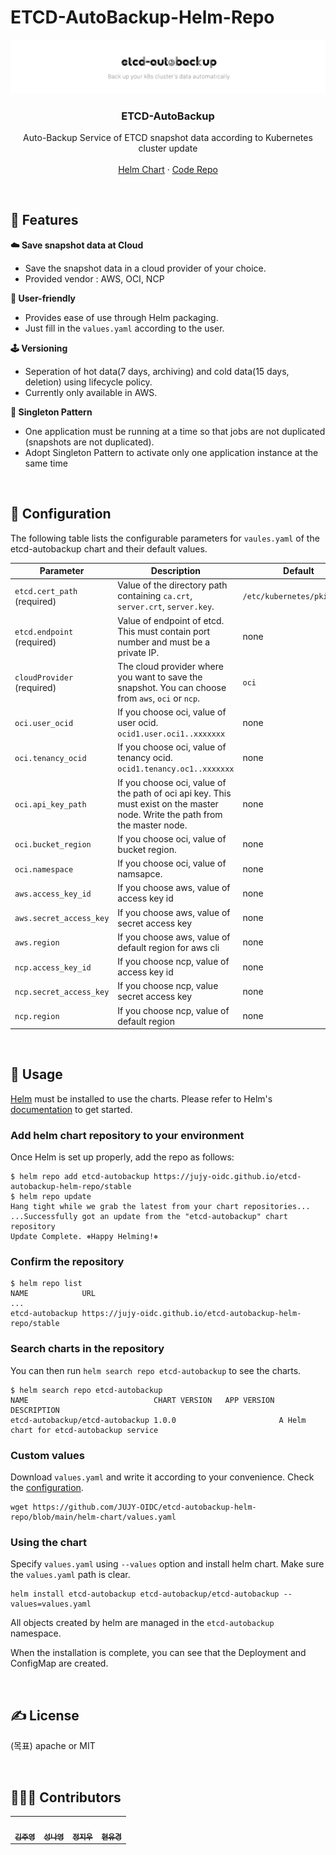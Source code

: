 # ETCD-AutoBackup-Helm-Repo

![image-20230806054900608](https://raw.githubusercontent.com/na3150/typora-img/main/uPic/image-20230806054900608.png)

<h3 align="center">ETCD-AutoBackup</h3>
<p align="center">Auto-Backup Service of ETCD snapshot data according to Kubernetes cluster update<br>
  <br>
 <a href="https://github.com/JUJY-OIDC/etcd-autobackup-helm-repo">Helm Chart</a>
    ·
    <a href="https://github.com/JUJY-OIDC/etcd-autobackup">Code Repo</a>
</p>


<br>

## 👀 Features

**☁️ Save snapshot data at Cloud**

- Save the snapshot data in a cloud provider of your choice.
- Provided vendor : AWS, OCI, NCP

**🧸 User-friendly**

- Provides ease of use through Helm packaging.
- Just fill in the `values.yaml` according to the user.

**🕹️ Versioning**

- Seperation of hot data(7 days, archiving) and cold data(15 days, deletion) using lifecycle policy. 
- Currently only available in AWS.

**🎈 Singleton Pattern**
- One application must be running at a time so that jobs are not duplicated (snapshots are not duplicated).
- Adopt Singleton Pattern to activate only one application instance at the same time

<br>

## 🫧 Configuration

The following table lists the configurable parameters for `vaules.yaml` of the etcd-autobackup chart and their default values.

| Parameter                            | Description                                                  | Default                      |
| ------------------------------------ | ------------------------------------------------------------ | ---------------------------- |
| `etcd.cert_path` (required)          | Value of the directory path containing `ca.crt`, `server.crt`, `server.key`. | `/etc/kubernetes/pki/etcd/ ` |
| `etcd.endpoint` (required)           | Value of endpoint of etcd. This must contain port number and must be a private IP. | none                         |
| `cloudProvider` (required)           | The cloud provider where you want to save the snapshot. You can choose from `aws`, `oci` or `ncp`. | `oci`                        |
| `oci.user_ocid`                      | If you choose oci, value of user ocid. <br> `ocid1.user.oci1..xxxxxxx` | none                         |
| `oci.tenancy_ocid`                   | If you choose oci, value of tenancy ocid. `ocid1.tenancy.oc1..xxxxxxx` | none                         |
| `oci.api_key_path`                   | If you choose oci, value of the path of oci api key. This must exist on the master node. Write the path from the master node. | none                         |
| `oci.bucket_region`                  | If you choose oci, value of bucket region.                   | none                         |
| `oci.namespace`                      | If you choose oci, value of namsapce.                        | none                         |
| `aws.access_key_id`                  | If you choose aws, value of access key id                    | none                         |
| `aws.secret_access_key`              | If you choose aws, value of secret access key                | none                         |
| `aws.region`                         | If you choose aws, value of default region for aws cli       | none                         |
| `ncp.access_key_id`                  | If you choose ncp, value of access key id                    | none                         |
| `ncp.secret_access_key`              | If you choose ncp, value secret access key                   | none                         |
| `ncp.region`                         | If you choose ncp, value of default region                   | none                         |

<br>

## 🤖 Usage 
[Helm](https://helm.sh/) must be installed to use the charts. Please refer to Helm's [documentation](https://helm.sh/docs/) to get started.
### Add helm chart repository to your environment

Once Helm is set up properly, add the repo as follows:

```shell
$ helm repo add etcd-autobackup https://jujy-oidc.github.io/etcd-autobackup-helm-repo/stable
$ helm repo update
Hang tight while we grab the latest from your chart repositories...
...Successfully got an update from the "etcd-autobackup" chart repository
Update Complete. ⎈Happy Helming!⎈
```

### Confirm the repository
```shell
$ helm repo list
NAME           	URL
...
etcd-autobackup	https://jujy-oidc.github.io/etcd-autobackup-helm-repo/stable
```

### Search charts in the repository
You can then run `helm search repo etcd-autobackup` to see the charts.
```shell
$ helm search repo etcd-autobackup
NAME                           	CHART VERSION	APP VERSION	DESCRIPTION         
etcd-autobackup/etcd-autobackup	1.0.0        	           	A Helm chart for etcd-autobackup service
```

### Custom values
Download `values.yaml` and write it according to your convenience. Check the [configuration](#-configuration).

```shell
wget https://github.com/JUJY-OIDC/etcd-autobackup-helm-repo/blob/main/helm-chart/values.yaml
```

### Using the chart
Specify `values.yaml` using `--values` option and install helm chart.
Make sure the `values.yaml` path is clear.

```shell
helm install etcd-autobackup etcd-autobackup/etcd-autobackup --values=values.yaml
```

All objects created by helm are managed in the `etcd-autobackup` namespace.

When the installation is complete, you can see that the Deployment and ConfigMap are created.

<br>

## ✍️ License

(목표) apache or MIT

<br>

## 👩🏻‍💻 Contributors
<table>
  <tr>
    <td align="center"><a href="https://github.com/juyoung810"><img src="https://avatars.githubusercontent.com/u/57140735?v=4" width="100px;" alt=""/><br /><sub><b>김주영</b></sub></a></td>
    <td align="center"><a href="https://github.com/na3150"><img src="https://avatars.githubusercontent.com/u/64996121?v=4" width="100px;" alt=""/><br /><sub><b>성나영</b></sub></a></td>
    <td align="center"><a href="https://github.com/ziwooda"><img src="https://avatars.githubusercontent.com/u/70079416?v=4" width="100px;" alt=""/><br /><sub><b>정지우</b></sub></a></td>
    <td align="center"><a href="https://github.com/yugyeongh"><img src="https://avatars.githubusercontent.com/u/72396865?v=4" width="100px;" alt=""/><br /><sub><b>현유경</b></sub></a></td>
   
  </tr>
  </table>










